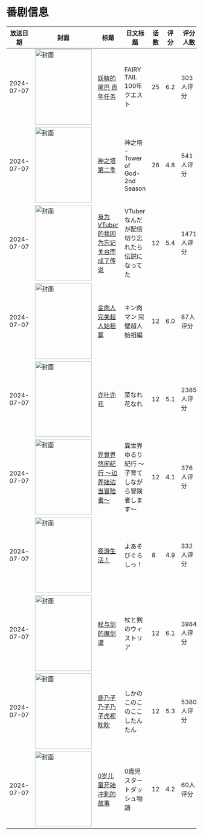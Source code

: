 # 番剧信息

|放送日期|封面|标题|日文标题|话数|评分|评分人数|
|---|---|---|---|---|---|---|
|2024-07-07|<img src="//lain.bgm.tv/pic/cover/c/e8/2c/349093_DJuws.jpg" alt="封面" style="width:150px;height:200px;object-fit:cover;">|[妖精的尾巴 百年任务](https://bangumi.tv/subject/349093)|FAIRY TAIL 100年クエスト|25|6.2|303人评分|
|2024-07-07|<img src="//lain.bgm.tv/pic/cover/c/de/86/394996_F31n3.jpg" alt="封面" style="width:150px;height:200px;object-fit:cover;">|[神之塔 第二季](https://bangumi.tv/subject/394996)|神之塔 -Tower of God- 2nd Season|26|4.8|541人评分|
|2024-07-07|<img src="//lain.bgm.tv/pic/cover/c/fb/28/416320_Iprrq.jpg" alt="封面" style="width:150px;height:200px;object-fit:cover;">|[身为VTuber的我因为忘记关台而成了传说](https://bangumi.tv/subject/416320)|VTuberなんだが配信切り忘れたら伝説になってた|12|5.4|1471人评分|
|2024-07-07|<img src="//lain.bgm.tv/pic/cover/c/1b/83/424853_J6II2.jpg" alt="封面" style="width:150px;height:200px;object-fit:cover;">|[金肉人 完美超人始祖篇](https://bangumi.tv/subject/424853)|キン肉マン 完璧超人始祖編|12|6.0|87人评分|
|2024-07-07|<img src="//lain.bgm.tv/pic/cover/c/d5/89/464561_DRdV0.jpg" alt="封面" style="width:150px;height:200px;object-fit:cover;">|[亦叶亦花](https://bangumi.tv/subject/464561)|菜なれ花なれ|12|5.1|2385人评分|
|2024-07-07|<img src="//lain.bgm.tv/pic/cover/c/6c/36/467811_WRG0r.jpg" alt="封面" style="width:150px;height:200px;object-fit:cover;">|[异世界悠闲纪行 ～边养娃边当冒险者～](https://bangumi.tv/subject/467811)|異世界ゆるり紀行 ～子育てしながら冒険者します～|12|4.1|376人评分|
|2024-07-07|<img src="/img/no_icon_subject.png" alt="封面" style="width:150px;height:200px;object-fit:cover;">|[夜游生活！](https://bangumi.tv/subject/475555)|よあそびぐらしっ！|8|4.9|332人评分|
|2024-07-07|<img src="//lain.bgm.tv/pic/cover/c/6d/e5/479477_19844.jpg" alt="封面" style="width:150px;height:200px;object-fit:cover;">|[杖与剑的魔剑谭](https://bangumi.tv/subject/479477)|杖と剣のウィストリア|12|6.1|3984人评分|
|2024-07-07|<img src="//lain.bgm.tv/pic/cover/c/b1/7b/484761_r83E8.jpg" alt="封面" style="width:150px;height:200px;object-fit:cover;">|[鹿乃子乃子乃子虎视眈眈](https://bangumi.tv/subject/484761)|しかのこのこのここしたんたん|12|5.3|5380人评分|
|2024-07-07|<img src="//lain.bgm.tv/pic/cover/c/de/49/497620_JdDD9.jpg" alt="封面" style="width:150px;height:200px;object-fit:cover;">|[0岁儿童开始冲刺的故事](https://bangumi.tv/subject/497620)|0歳児スタートダッシュ物語|12|4.2|60人评分|
